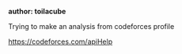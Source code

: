 **author: toilacube**

Trying to make an analysis from codeforces profile

https://codeforces.com/apiHelp
